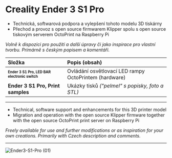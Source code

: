 # Creality Ender 3 S1 Pro

+ Technická, softwarová podpora a vylepšení tohoto modelu 3D tiskárny
+ Přechod a provoz s open source firmwarem Klipper spolu s open source tiskovým serverem OctoPrint na Raspberry Pi

*Volně k dispozici pro použití a další úpravy či jako inspirace pro vlastní tvorbu. Primárně s českým popisem a komentáři.*

| Složka                                    | Popis (obsah)                                         |
| :---------------------------------------- | :---------------------------------------------------- |
| <sub><sup>**Ender 3 S1 Pro, LED BAR electronic switch**</sub></sup> | Ovládání osvětlovací LED rampy OctoPrintem (hardware) |
| **Ender 3 S1 Pro, Print samples**             | Ukázky tisků *("pelmel" s popisky, foto a STL)*       |

---

+ Technical, software support and enhancements for this 3D printer model
+ Migration and operation with the open source Klipper firmware together with the open source OctoPrint print server on Raspberry Pi

*Freely available for use and further modifications or as inspiration for your own creations. Primarily with Czech description and comments.*

---
![Ender3-S1-Pro (01)](https://user-images.githubusercontent.com/104675746/232574976-71ace9bf-8acc-4321-9e91-964131450283.jpg)
